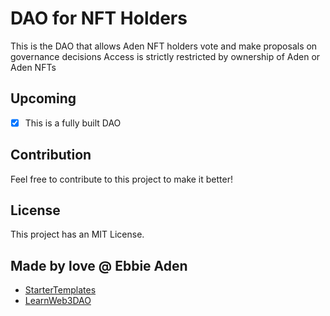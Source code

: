 # DAO for NFT Holders

This is the DAO that allows Aden NFT holders vote and make proposals on governance decisions
Access is strictly restricted by ownership of Aden or Aden NFTs
## Upcoming

- [x] This is a fully built DAO 

## Contribution

Feel free to contribute to this project to make it better!

## License

This project has an MIT License.

## Made by love @ Ebbie Aden

- [StarterTemplates](https://twitter.com/ebbieaden/)
- [LearnWeb3DAO](https://learnweb3.io)
